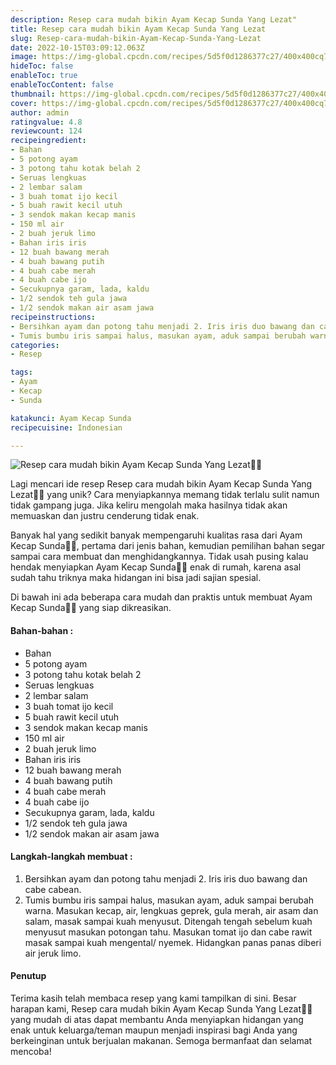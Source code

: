 ```yaml
---
description: Resep cara mudah bikin Ayam Kecap Sunda Yang Lezat"
title: Resep cara mudah bikin Ayam Kecap Sunda Yang Lezat
slug: Resep-cara-mudah-bikin-Ayam-Kecap-Sunda-Yang-Lezat
date: 2022-10-15T03:09:12.063Z
image: https://img-global.cpcdn.com/recipes/5d5f0d1286377c27/400x400cq70/photo.jpg
hideToc: false
enableToc: true
enableTocContent: false
thumbnail: https://img-global.cpcdn.com/recipes/5d5f0d1286377c27/400x400cq70/photo.jpg
cover: https://img-global.cpcdn.com/recipes/5d5f0d1286377c27/400x400cq70/photo.jpg
author: admin
ratingvalue: 4.8
reviewcount: 124
recipeingredient:
- Bahan
- 5 potong ayam
- 3 potong tahu kotak belah 2
- Seruas lengkuas
- 2 lembar salam
- 3 buah tomat ijo kecil
- 5 buah rawit kecil utuh
- 3 sendok makan kecap manis
- 150 ml air
- 2 buah jeruk limo
- Bahan iris iris
- 12 buah bawang merah
- 4 buah bawang putih
- 4 buah cabe merah
- 4 buah cabe ijo
- Secukupnya garam, lada, kaldu
- 1/2 sendok teh gula jawa
- 1/2 sendok makan air asam jawa
recipeinstructions:
- Bersihkan ayam dan potong tahu menjadi 2. Iris iris duo bawang dan cabe cabean.
- Tumis bumbu iris sampai halus, masukan ayam, aduk sampai berubah warna. Masukan kecap, air, lengkuas geprek, gula merah, air asam dan salam, masak sampai kuah menyusut. Ditengah tengah sebelum kuah menyusut masukan potongan tahu. Masukan tomat ijo dan cabe rawit masak sampai kuah mengental/ nyemek. Hidangkan panas panas diberi air jeruk limo.
categories:
- Resep

tags:
- Ayam
- Kecap
- Sunda

katakunci: Ayam Kecap Sunda
recipecuisine: Indonesian

---
```


![Resep cara mudah bikin Ayam Kecap Sunda Yang Lezat👩‍🍳](https://img-global.cpcdn.com/recipes/5d5f0d1286377c27/400x400cq70/photo.jpg)

Lagi mencari ide resep Resep cara mudah bikin Ayam Kecap Sunda Yang Lezat👩‍🍳 yang unik? Cara menyiapkannya memang tidak terlalu sulit namun tidak gampang juga. Jika keliru mengolah maka hasilnya tidak akan memuaskan dan justru cenderung tidak enak.

Banyak hal yang sedikit banyak mempengaruhi kualitas rasa dari Ayam Kecap Sunda👩‍🍳, pertama dari jenis bahan, kemudian pemilihan bahan segar sampai cara membuat dan menghidangkannya. Tidak usah pusing kalau hendak menyiapkan Ayam Kecap Sunda👩‍🍳 enak di rumah, karena asal sudah tahu triknya maka hidangan ini bisa jadi sajian spesial.

Di bawah ini ada beberapa cara mudah dan praktis untuk membuat Ayam Kecap Sunda👩‍🍳 yang siap dikreasikan.

<!--inarticleads1-->

#### Bahan-bahan :

- Bahan
- 5 potong ayam
- 3 potong tahu kotak belah 2
- Seruas lengkuas
- 2 lembar salam
- 3 buah tomat ijo kecil
- 5 buah rawit kecil utuh
- 3 sendok makan kecap manis
- 150 ml air
- 2 buah jeruk limo
- Bahan iris iris
- 12 buah bawang merah
- 4 buah bawang putih
- 4 buah cabe merah
- 4 buah cabe ijo
- Secukupnya garam, lada, kaldu
- 1/2 sendok teh gula jawa
- 1/2 sendok makan air asam jawa

<!--inarticleads2-->

#### Langkah-langkah membuat :

1. Bersihkan ayam dan potong tahu menjadi 2. Iris iris duo bawang dan cabe cabean.
1. Tumis bumbu iris sampai halus, masukan ayam, aduk sampai berubah warna. Masukan kecap, air, lengkuas geprek, gula merah, air asam dan salam, masak sampai kuah menyusut. Ditengah tengah sebelum kuah menyusut masukan potongan tahu. Masukan tomat ijo dan cabe rawit masak sampai kuah mengental/ nyemek. Hidangkan panas panas diberi air jeruk limo.

#### Penutup

Terima kasih telah membaca resep yang kami tampilkan di sini. Besar harapan kami, Resep cara mudah bikin Ayam Kecap Sunda Yang Lezat👩‍🍳 yang mudah di atas dapat membantu Anda menyiapkan hidangan yang enak untuk keluarga/teman maupun menjadi inspirasi bagi Anda yang berkeinginan untuk berjualan makanan. Semoga bermanfaat dan selamat mencoba!